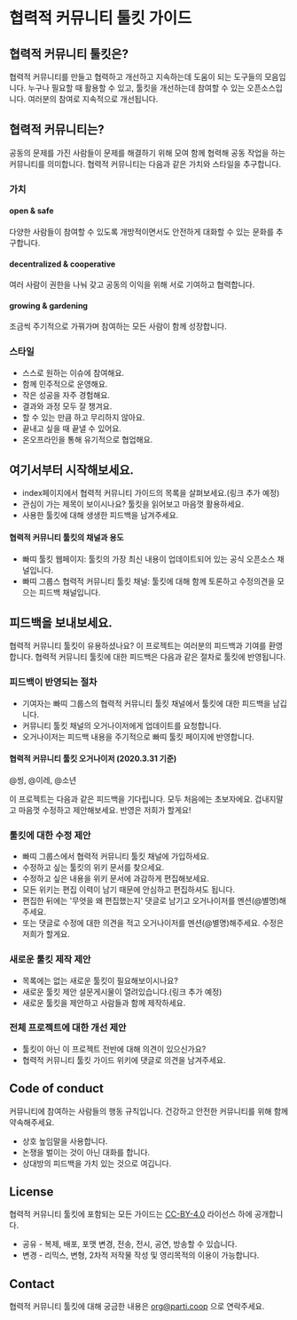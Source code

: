 # 협력적 커뮤니티 툴킷 가이드
## 협력적 커뮤니티 툴킷은?
협력적 커뮤니티를 만들고 협력하고 개선하고 지속하는데 도움이 되는 도구들의 모음입니다. 누구나 필요할 때 활용할 수 있고, 툴킷을 개선하는데 참여할 수 있는 오픈소스입니다. 여러분의 참여로 지속적으로 개선됩니다.

## 협력적 커뮤니티는?
공동의 문제를 가진 사람들이 문제를 해결하기 위해 모여 함께 협력해 공동 작업을 하는 커뮤니티를 의미합니다. 협력적 커뮤니티는 다음과 같은 가치와 스타일을 추구합니다.

### 가치
#### open & safe
다양한 사람들이 참여할 수 있도록 개방적이면서도 안전하게 대화할 수 있는 문화를 추구합니다.
#### decentralized & cooperative
여러 사람이 권한을 나눠 갖고 공동의 이익을 위해 서로 기여하고 협력합니다.
#### growing & gardening
조금씩 주기적으로 가꿔가며 참여하는 모든 사람이 함께 성장합니다.

### 스타일
* 스스로 원하는 이슈에 참여해요.
* 함께 민주적으로 운영해요.
* 작은 성공을 자주 경험해요.
* 결과와 과정 모두 잘 챙겨요.
* 할 수 있는 만큼 하고 무리하지 않아요.
* 끝내고 싶을 때 끝낼 수 있어요.
* 온오프라인을 통해 유기적으로 협업해요.

## 여기서부터 시작해보세요.
* index페이지에서 협력적 커뮤니티 가이드의 목록을 살펴보세요.(링크 추가 예정)
* 관심이 가는 제목이 보이시나요? 툴킷을 읽어보고 마음껏 활용하세요.
* 사용한 툴킷에 대해 생생한 피드백을 남겨주세요.

#### 협력적 커뮤니티 툴킷의 채널과 용도
* 빠띠 툴킷 웹페이지: 툴킷의 가장 최신 내용이 업데이트되어 있는 공식 오픈소스 채널입니다.
* 빠띠 그룹스 협력적 커뮤니티 툴킷 채널: 툴킷에 대해 함께 토론하고 수정의견을 모으는 피드백 채널입니다.

## 피드백을 보내보세요.
협력적 커뮤니티 툴킷이 유용하셨나요? 이 프로젝트는 여러분의 피드백과 기여를 환영합니다. 협력적 커뮤니티 툴킷에 대한 피드백은 다음과 같은 절차로 툴킷에 반영됩니다.

### 피드백이 반영되는 절차
* 기여자는 빠띠 그룹스의 협력적 커뮤니티 툴킷 채널에서 툴킷에 대한 피드백을 남깁니다.
* 커뮤니티 툴킷 채널의 오거나이저에게 업데이트를 요청합니다.
* 오거나이저는 피드백 내용을 주기적으로 빠띠 툴킷 페이지에 반영합니다.

#### 협력적 커뮤니티 툴킷 오거나이저 (2020.3.31 기준)
@씽, @이레, @소년

이 프로젝트는 다음과 같은 피드백을 기다립니다. 모두 처음에는 초보자에요. 겁내지말고 마음껏 수정하고 제안해보세요. 반영은 저희가 할게요!

### 툴킷에 대한 수정 제안
* 빠띠 그룹스에서 협력적 커뮤니티 툴킷 채널에 가입하세요.
* 수정하고 싶는 툴킷의 위키 문서를 찾으세요.
* 수정하고 싶은 내용을 위키 문서에 과감하게 편집해보세요.
* 모든 위키는 편집 이력이 남기 때문에 안심하고 편집하셔도 됩니다.
* 편집한 뒤에는 '무엇을 왜 편집했는지' 댓글로 남기고 오거나이저를 멘션(@별명)해주세요.
* 또는 댓글로 수정에 대한 의견을 적고 오거나이저를 멘션(@별명)해주세요. 수정은 저희가 할게요. 

### 새로운 툴킷 제작 제안
* 목록에는 없는 새로운 툴킷이 필요해보이시나요?
* 새로운 툴킷 제안 설문게시물이 열려있습니다.(링크 추가 예정)
* 새로운 툴킷을 제안하고 사람들과 함께 제작하세요.

### 전체 프로젝트에 대한 개선 제안
* 툴킷이 아닌 이 프로젝트 전반에 대해 의견이 있으신가요?
* 협력적 커뮤니티 툴킷 가이드 위키에 댓글로 의견을 남겨주세요.

## Code of conduct
커뮤니티에 참여하는 사람들의 행동 규칙입니다. 건강하고 안전한 커뮤니티를 위해 함께 약속해주세요.
* 상호 높임말을 사용합니다.
* 논쟁을 벌이는 것이 아닌 대화를 합니다.
* 상대방의 피드백을 가치 있는 것으로 여깁니다.

## License
협력적 커뮤니티 툴킷에 포함되는 모든 가이드는 [CC-BY-4.0](https://creativecommons.org/licenses/by/4.0) 라이선스 하에 공개합니다.
* 공유 - 복제, 배포, 포맷 변경, 전송, 전시, 공연, 방송할 수 있습니다.
* 변경 - 리믹스, 변형, 2차적 저작물 작성 및 영리목적의 이용이 가능합니다.

## Contact
협력적 커뮤니티 툴킷에 대해 궁금한 내용은 [org@parti.coop](mailto:org@parti.coop) 으로 연락주세요.

